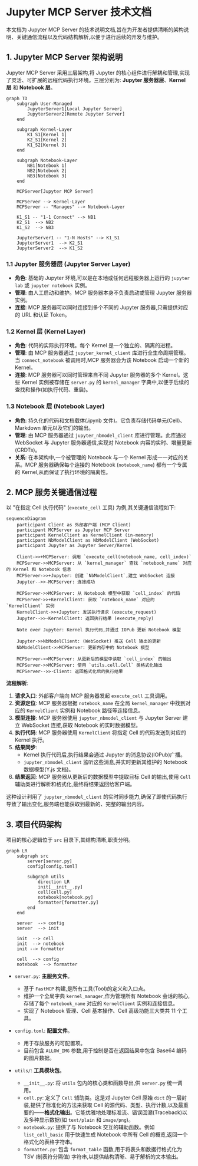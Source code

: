 # Jupyter MCP Server 技术文档

本文档为 Jupyter MCP Server 的技术说明文档,旨在为开发者提供清晰的架构说明、关键通信流程以及代码结构解析,以便于进行后续的开发与维护。

## 1. Jupyter MCP Server 架构说明

Jupyter MCP Server 采用三层架构,将 Jupyter 的核心组件进行解耦和管理,实现了灵活、可扩展的远程代码执行环境。三层分别为: **Jupyter 服务器层**、**Kernel 层** 和 **Notebook 层**。

```mermaid
graph TD
    subgraph User-Managed
        JupyterServer1[Local Jupyter Server]
        JupyterServer2[Remote Jupyter Server]
    end

    subgraph Kernel-Layer
        K1_S1[Kernel 1]
        K2_S1[Kernel 2]
        K1_S2[Kernel 3]
    end

    subgraph Notebook-Layer
        NB1[Notebook 1]
        NB2[Notebook 2]
        NB3[Notebook 3]
    end

    MCPServer[Jupyter MCP Server]

    MCPServer --> Kernel-Layer
    MCPServer -- "Manages" --> Notebook-Layer

    K1_S1 -- "1-1 Connect" --> NB1
    K2_S1  --> NB2
    K1_S2  --> NB3

    JupyterServer1 -- "1-N Hosts" --> K1_S1
    JupyterServer1  --> K2_S1
    JupyterServer2  --> K1_S2
```

### 1.1 Jupyter 服务器层 (Jupyter Server Layer)

- **角色**: 基础的 Jupyter 环境,可以是在本地或任何远程服务器上运行的 `jupyter lab` 或 `jupyter notebook` 实例。
- **管理**: 由人工启动和维护。MCP 服务器本身不负责启动或管理 Jupyter 服务器实例。
- **连接**: MCP 服务器可以同时连接到多个不同的 Jupyter 服务器,只需提供对应的 URL 和认证 Token。

### 1.2 Kernel 层 (Kernel Layer)

- **角色**: 代码的实际执行环境。每个 Kernel 是一个独立的、隔离的进程。
- **管理**: 由 MCP 服务器通过 `jupyter_kernel_client` 库进行全生命周期管理。当 `connect_notebook` 被调用时,MCP 服务器会为该 Notebook 启动一个新的 Kernel。
- **连接**: MCP 服务器可以同时管理来自不同 Jupyter 服务器的多个 Kernel。这些 Kernel 实例被存储在 `server.py` 的 `kernel_manager` 字典中,以便于后续的查找和操作(如执行代码、重启)。

### 1.3 Notebook 层 (Notebook Layer)

- **角色**: 持久化的代码和文档载体(.ipynb 文件)。它负责存储代码单元(Cell)、Markdown 单元以及它们的输出。
- **管理**: 由 MCP 服务器通过 `jupyter_nbmodel_client` 库进行管理。此库通过 WebSocket 与 Jupyter 服务器通信,实现对 Notebook 内容的实时、增量更新(CRDTs)。
- **关系**: 在本架构中,一个被管理的 Notebook 与一个 Kernel 形成一一对应的关系。MCP 服务器确保每个连接的 Notebook (`notebook_name`) 都有一个专属的 Kernel,从而保证了执行环境的隔离性。

## 2. MCP 服务关键通信过程

以 "在指定 Cell 执行代码" (`execute_cell` 工具) 为例,其关键通信流程如下:

```mermaid
sequenceDiagram
    participant Client as 外部客户端 (MCP Client)
    participant MCPServer as Jupyter MCP Server
    participant KernelClient as KernelClient (in-memory)
    participant NbModelClient as NbModelClient (WebSocket)
    participant Jupyter as Jupyter Server/Kernel

    Client->>+MCPServer: 调用 `execute_cell(notebook_name, cell_index)`
    MCPServer->>MCPServer: 从 `kernel_manager` 查找 `notebook_name` 对应的 Kernel 和 Notebook 信息
    MCPServer->>+Jupyter: 创建 `NbModelClient`,建立 WebSocket 连接
    Jupyter-->>-MCPServer: 连接成功

    MCPServer->>MCPServer: 从 Notebook 模型中获取 `cell_index` 的代码
    MCPServer->>+KernelClient: 获取 `notebook_name` 对应的 `KernelClient` 实例
    KernelClient->>+Jupyter: 发送执行请求 (execute_request)
    Jupyter-->>-KernelClient: 返回执行结果 (execute_reply)

    Note over Jupyter: Kernel 执行代码,并通过 IOPub 更新 Notebook 模型

    Jupyter->>NbModelClient: (WebSocket) 推送 Cell 输出的更新
    NbModelClient->>MCPServer: 更新内存中的 Notebook 模型

    MCPServer->>MCPServer: 从更新后的模型中读取 `cell_index` 的输出
    MCPServer->>MCPServer: 使用 `utils.cell.Cell` 类格式化输出
    MCPServer-->>-Client: 返回格式化后的执行结果
```

**流程解析**:

1. **请求入口**: 外部客户端向 MCP 服务器发起 `execute_cell` 工具调用。
2. **资源定位**: MCP 服务器根据 `notebook_name` 在全局 `kernel_manager` 中找到对应的 `KernelClient` 实例和 Notebook 路径等连接信息。
3. **模型连接**: MCP 服务器使用 `jupyter_nbmodel_client` 与 Jupyter Server 建立 WebSocket 连接,获取 Notebook 的实时数据模型。
4. **执行代码**: MCP 服务器使用 `KernelClient` 将指定 Cell 的代码发送到对应的 Kernel 执行。
5. **结果同步**:
   - Kernel 执行代码后,执行结果会通过 Jupyter 的消息协议(IOPub)广播。
   - `jupyter_nbmodel_client` 监听这些消息,并实时更新其维护的 Notebook 数据模型(Y.js 文档)。
6. **结果返回**: MCP 服务器从更新后的数据模型中提取目标 Cell 的输出,使用 `Cell` 辅助类进行解析和格式化,最终将结果返回给客户端。

这种设计利用了 `jupyter_nbmodel_client` 的实时同步能力,确保了即使代码执行导致了输出变化,服务端也能获取到最新的、完整的输出内容。

## 3. 项目代码架构

项目的核心逻辑位于 `src` 目录下,其结构清晰,职责分明。

```mermaid
graph LR
    subgraph src
        server[server.py]
        config[config.toml]

        subgraph utils
            direction LR
            init[__init__.py]
            cell[cell.py]
            notebook[notebook.py]
            formatter[formatter.py]
        end
    end

    server  --> config
    server  --> init

    init  --> cell
    init  --> notebook
    init --> formatter

    cell  --> config
    notebook  --> formatter
```

- `server.py`: **主服务文件**。
  
  - 基于 `FastMCP` 构建,是所有工具(Tool)的定义和入口点。
  - 维护一个全局字典 `kernel_manager`,作为管理所有 Notebook 会话的核心,存储了每个 `notebook_name` 对应的 `KernelClient` 实例和连接信息。
  - 实现了 Notebook 管理、Cell 基本操作、Cell 高级功能三大类共 11 个工具。

- `config.toml`: **配置文件**。
  
  - 用于存放服务的可配置项。
  - 目前包含 `ALLOW_IMG` 参数,用于控制是否在返回结果中包含 Base64 编码的图片数据。

- `utils/`: **工具模块包**。
  
  - `__init__.py`: 将 `utils` 包内的核心类和函数导出,供 `server.py` 统一调用。
  - `cell.py`: 定义了 `Cell` 辅助类。这是对 Jupyter Cell 原始 `dict` 的一层封装,提供了标准化的方法来获取 Cell 的源代码、类型、执行计数,以及最重要的——**格式化输出**。它能优雅地处理标准流、错误回溯(Traceback)以及多种显示数据(如 `text/plain` 和 `image/png`)。
  - `notebook.py`: 提供了与 Notebook 交互的辅助函数。例如 `list_cell_basic` 用于快速生成 Notebook 中所有 Cell 的概览,返回一个格式化的表格字符串。
  - `formatter.py`: 包含 `format_table` 函数,用于将表头和数据行格式化为 TSV (制表符分隔值) 字符串,以提供结构清晰、易于解析的文本输出。
